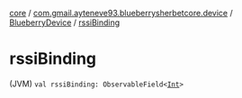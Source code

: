 [core](../../index.md) / [com.gmail.ayteneve93.blueberrysherbetcore.device](../index.md) / [BlueberryDevice](index.md) / [rssiBinding](./rssi-binding.md)

# rssiBinding

(JVM) `val rssiBinding: ObservableField<`[`Int`](https://kotlinlang.org/api/latest/jvm/stdlib/kotlin/-int/index.html)`>`